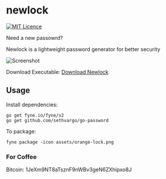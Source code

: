 # newlock
[![MIT Licence](https://badges.frapsoft.com/os/mit/mit.png?v=103)](https://opensource.org/licenses/mit-license.php)

Need a new passowrd?

Newlock is a lightweight password generator for better security

![Screenshot](https://user-images.githubusercontent.com/83633399/166175068-4c5210eb-9c51-48d2-822f-c843c1bbf649.png)

Download Executable:
[Download Newlock](https://github.com/gocrazygh/newlock/releases/download/v0.1.0/Newlock.zip)

## Usage
Install dependencies:
```
go get fyne.io/fyne/v2
go get github.com/sethvargo/go-password
```
To package:
```
fyne package -icon assets/orange-lock.png
```

### For Coffee
Bitcoin: 1JeXm9NT8aTsznF9nWBv3geN6ZXhipxo8J
